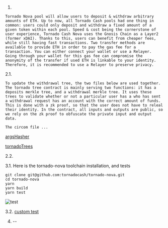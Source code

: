 
1.  

``` 
Tornado Nova pool will allow users to deposit & withdraw arbitrary amounts of ETH. Up to now, all Tornado Cash pools had one thing in common: users could only deposit and withdraw a fixed amount of a given token within each pool. Speed & cost being the cornerstone of user experience, Tornado Cash Nova uses the Gnosis Chain as a Layer2 (former xDAI). Thanks to this, users can benefit from cheaper fees, while still having fast transactions. Two transfer methods are available to provide ETH in order to pay the gas fee for a transaction. You can either connect your wallet or use a Relayer. Going through your wallet for this gas fee can compromise the anonymity of the transfer if used ETH is linkable to your identity. Therefore, it is recommended to use a Relayer to preserve privacy.
```

2.1. 

```
To update the withdrawal tree, the two files below are used together. The tornado tree contract is mainly serving two functions: it has a deposits merkle tree, and a withdrawal merkle tree. It uses these trees to validate whether or not a particular user has a who has sent a withdrawal request has an account with the correct amount of funds. This is done with a zk proof, so that the user does not have to releal their identity. In the contract, all inputs and outputs are public, so we rely on the zk proof to obfuscate the private input and output data. 
```
```
The circom file ... 
```

[argsHasher](https://github.com/tornadocash/tornado-trees/blob/master/circuits/TreeUpdateArgsHasher.circom)

[tornadoTrees](https://github.com/tornadocash/tornado-trees/blob/master/contracts/TornadoTrees.sol)

2.2.

3.1. Here is the tornado-nova toolchain installation, and tests

  ```
  git clone git@github.com:tornadocash/tornado-nova.git
  cd tornado-nova
  yarn
  yarn build
  yarn test
  ```

![test](https://github.com/alienflip/zku/blob/main/week_2/TornadoCash/tornado-terst.png) 

3.2. [custom test](https://github.com/alienflip/zku/blob/main/week_2/TornadoCash/tornado-nova/test/custom.test.js) 

4. --
